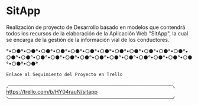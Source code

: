# SitApp
Realización de proyecto de Desarrollo basado en modelos que contendrá todos los recursos de la elaboración de la Aplicación Web "SitApp", la cual se encarga de la gestión de la información vial de los conductores.

°•○●°•○●°•○●°•○●°•○●°•○●°•○●°•○●°•○●°•○●°•○●°•○●°•○●°•○●°•○●°•○●°•○●°•○●°•○●°•○●°•○●°•○●°•○●°•○●°•○●°•○●°•○●°

    Enlace al Seguimiento del Proyecto en Trello
  ◞─────────────────────────────────────────────◟
        https://trello.com/b/HY04rauN/sitapp
  ◝─────────────────────────────────────────────◜

